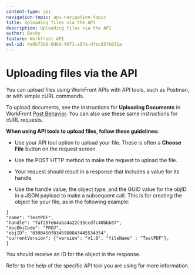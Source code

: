 ```yaml
---
content-type: api
navigation-topic: api-navigation-topic
title: Uploading files via the API
description: Uploading files via the API
author: Becky
feature: Workfront API
exl-id: 4e0b73b6-0d6d-4971-a87a-dfec85fb031a
---
```

# Uploading files via the API

You can upload files using WorkFront APIs with API tools, such as Postman, or with simple cURL commands.

To upload documents, see the instructions for **Uploading Documents** in WorkFront [Post Behavior](/help/quicksilver/wf-api/general/api-basics.md#post-behavior). You can also use these same instructions for cURL requests.

**When using API tools to upload files, follow these guidelines:**

* Use your API tool option to upload your file. These is often a **Choose File** button on the request screen. 

* Use the POST HTTP method to make the request to upload the file. 

* Your request should result in a response that includes a value for its handle. 

* Use the handle value, the object type, and the GUID value for the objID in a JSON payload to make a subsequent call. This is for creating the object for your file, as in the following example:

```
}
"name": "TestPDF",
"handle": "7af257e64aba4a22c33ccdfc40bbb87",
"docObjCode": "PROJ",
"objID": "0398450f8345980843445534354",
"currentVersion": {"version": "v1.0", "fileName" : "TestPDF"},
}
```     
        
You should receive an ID for the object in the response.

Refer to the help of the specific API tool you are using for more information.
